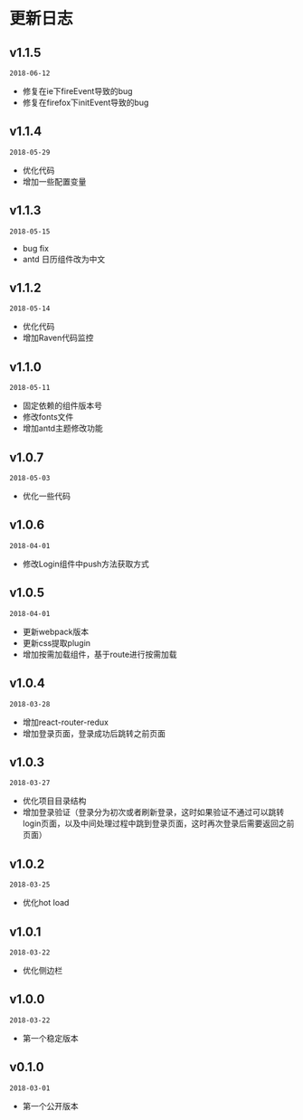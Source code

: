 # 更新日志

## v1.1.5

`2018-06-12`

- 修复在ie下fireEvent导致的bug
- 修复在firefox下initEvent导致的bug


## v1.1.4

`2018-05-29`

- 优化代码
- 增加一些配置变量


## v1.1.3

`2018-05-15`

- bug fix
- antd 日历组件改为中文


## v1.1.2

`2018-05-14`

- 优化代码
- 增加Raven代码监控


## v1.1.0

`2018-05-11`

- 固定依赖的组件版本号
- 修改fonts文件
- 增加antd主题修改功能


## v1.0.7

`2018-05-03`

- 优化一些代码


## v1.0.6

`2018-04-01`

- 修改Login组件中push方法获取方式


## v1.0.5

`2018-04-01`

- 更新webpack版本
- 更新css提取plugin
- 增加按需加载组件，基于route进行按需加载


## v1.0.4

`2018-03-28`

- 增加react-router-redux
- 增加登录页面，登录成功后跳转之前页面


## v1.0.3

`2018-03-27`

- 优化项目目录结构
- 增加登录验证（登录分为初次或者刷新登录，这时如果验证不通过可以跳转login页面，以及中间处理过程中跳到登录页面，这时再次登录后需要返回之前页面）


## v1.0.2

`2018-03-25`

- 优化hot load


## v1.0.1

`2018-03-22`

- 优化侧边栏


## v1.0.0

`2018-03-22`

- 第一个稳定版本


## v0.1.0

`2018-03-01`

- 第一个公开版本